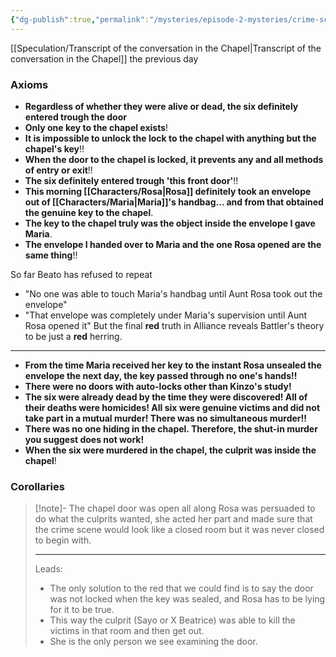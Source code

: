 ```yaml
---
{"dg-publish":true,"permalink":"/mysteries/episode-2-mysteries/crime-scene-in-the-chapel/","contentClasses":"center-headings red-truth red-links blue-truth"}
---
```



[[Speculation/Transcript of the conversation in the Chapel\|Transcript of the conversation in the Chapel]] the previous day

### Axioms
- __Regardless of whether they were alive or dead, the six definitely entered trough the door__
- __Only one key to the chapel exists__!
- __It is impossible to unlock the lock to the chapel with anything but the chapel's key__!!
- __When the door to the chapel is locked, it prevents any and all methods of entry or exit__!!
- __The six definitely entered trough 'this front door'__!!
- __This morning [[Characters/Rosa\|Rosa]] definitely took an envelope out of [[Characters/Maria\|Maria]]'s handbag... and from that obtained the genuine key to the chapel__.
- __The key to the chapel truly was the object inside the envelope I gave Maria__.
- __The envelope I handed over to Maria and the one Rosa opened are the same thing__!!

So far Beato has refused to repeat 
- "No one was able to touch Maria's handbag until Aunt Rosa took out the envelope"
- "That envelope was completely under Maria's supervision until Aunt Rosa opened it"
But the final __red__ truth in Alliance reveals Battler's theory to be just a __red__ herring.

---
- __From the time Maria received her key to the instant Rosa unsealed the envelope the next day, the key passed through no one's hands!!__
- __There were no doors with auto-locks other than Kinzo's study!__
- __The six were already dead by the time they were discovered! All of their deaths were homicides! All six were genuine victims and did not take part in a mutual murder! There was no simultaneous murder!!__
- __There was no one hiding in the chapel. Therefore, the shut-in murder you suggest does not work!__
- __When the six were murdered in the chapel, the culprit was inside the chapel__!
### Corollaries

<div class="transclusion internal-embed is-loaded"><div class="markdown-embed">



> [!note]- The chapel door was open all along
> Rosa was persuaded to do what the culprits wanted, she acted her part and made sure that the crime scene would look like a closed room but it was never closed to begin with.
> 
> ---
> Leads:
> - The only solution to the red that we could find is to say the door was not locked when the key was sealed, and Rosa has to be lying for it to be true.
> - This way the culprit (Sayo or X Beatrice) was able to kill the victims in that room and then get out.
> - She is the only person we see examining the door.

</div></div>
